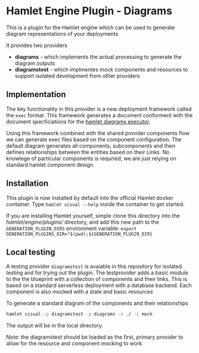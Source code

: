 # Hamlet Engine Plugin - Diagrams

This is a plugin for the Hamlet engine which can be used to generate diagram representations of your deployments

It provides two providers

- **diagrams** - which implements the actual processing to generate the diagram outputs
- **diagramstest** - which implmentes mock components and resources to support isolated development from other providers

## Implementation

The key functionality in this provider is a new deployment framework called the `exec` format. This framework generates a document conforment with the document specficiations for the [hamlet diagrams executor](https://github.com/hamlet-io/executor-diagrams/).

Using this framework combined with the shared provider components flow we can generate exec files based on the component configuration. The default diagram generates all components, subcomponents and then defines relationships between the entities based on their Links. No knowlege of particular components is requried, we are just relying on standard hamlet component design.


## Installation

This plugin is now installed by default into the official Hamlet docker container. Type `hamlet visual --help` inside the container to get started.

If you are installing Hamlet yourself, simple clone this directory into the *hamlet/engine/plugins/* directory, and add this new path to the `GENERATION_PLUGIN_DIRS` environment variable: `export GENERATION_PLUGINS_DIR="$(pwd);${GENERATION_PLUGIN_DIR}`

## Local testing

A testing provider `diagramstest` is avaiable in this repository for isolated testing and for trying out the plugin. The testprovider adds a basic module to the the blueprint with a collection of components and their links. This is based on a standard serverless deployment with a database backend. Each component is also mocked with a state and basic resources

To generate a standard diagram of the components and their relationships

```bash
hamlet visual -p diagramstest -p diagrams -o ./ -i mock
```

The output will be in the local directory.

Note: the diagramstest should be loaded as the first, primary provider to allow for the resource and component mocking to work

